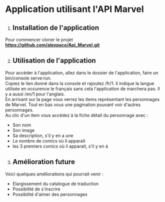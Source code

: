 Application utilisant l'API Marvel  
==================================

1) Installation de l'application  
   ----------------------------

Pour commencer cloner le projet **https://github.com/alexpaco/Api_Marvel.git**  

2) Utilisation de l'application
   ----------------------------
Pour accéder à l'application, allez dans le dossier de l'application, faire un bin/console serve:run.  
Copiez le lien donné dans la console et rajoutez /fr/1. Il indique la langue utilisée en occurence le français sans cela l'application de marchera pas. Il y a aussi /en/1 pour l'anglais.  
En arrivant sur la page vous verrez les items représentant les personnages de Marvel. Tout en bas vous une pagination pouvant voir d'autres personnages.  
Au clic d'un item vous accédez à la fiche détail du personnage avec :  

  * Son nom
  * Son image
  * Sa description, s'il y en a une
  * Le nombre de comics où il apparait
  * les 3 premiers comics où il apparait, s'il y en à  

3) Amélioration future
   -------------------
Voici quelques améliorations qui pourrait venir :  
  * Elargissement du catalogue de traduction
  * Possibilité de s'inscrire
  * Possibilité d'aimer des personnages
